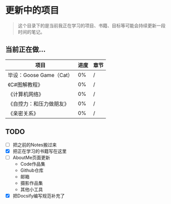 # 更新中的项目
> 这个目录下的是当前我正在学习的项目、书籍、目标等可能会持续更新一段时间的笔记。
## 当前正在做...

| 项目          | 进度   | 章节   |
|-------------------|-------|-------|
| 毕设：Goose Game（Cat）  | 0%    | /   |
| 《C#图解教程》            | 0%    | / |
| 《计算机网络》            | 0%    | / |
| 《自控力：和压力做朋友》  | 0%    | / |
| 《亲密关系》              | 0%    | / |

## TODO
- [ ] 把之前的Notes搬过来
- [x] 把正在学习的书籍写在这里
- [ ] AboutMe页面更新
    - Code作品集
    - Github仓库
    - 邮箱
    - 摄影作品集
    - 其他小工具
- [x] 把Docsify编写规范补充了
